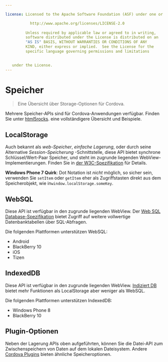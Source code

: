 ```yaml
---

license: Licensed to the Apache Software Foundation (ASF) under one or more contributor license agreements. See the NOTICE file distributed with this work for additional information regarding copyright ownership. The ASF licenses this file to you under the Apache License, Version 2.0 (the "License"); you may not use this file except in compliance with the License. You may obtain a copy of the License at

           http://www.apache.org/licenses/LICENSE-2.0
    
         Unless required by applicable law or agreed to in writing,
         software distributed under the License is distributed on an
         "AS IS" BASIS, WITHOUT WARRANTIES OR CONDITIONS OF ANY
         KIND, either express or implied.  See the License for the
         specific language governing permissions and limitations
    

   under the License.
---
```


# Speicher

> Eine Übersicht über Storage-Optionen für Cordova.

Mehrere Speicher-APIs sind für Cordova-Anwendungen verfügbar. Finden Sie unter [html5rocks][1]. eine vollständigere Übersicht und Beispiele.

 [1]: http://www.html5rocks.com/en/features/storage

## LocalStorage

Auch bekannt als *web-Speicher*, *einfache Lagerung*, oder durch seine Alternative *Session-Speicherung* -Schnittstelle, diese API bietet synchrone Schlüssel/Wert-Paar Speicher, und steht im zugrunde liegenden WebView-Implementierungen. Finden Sie in [der W3C-Spezifikation][2] für Details.

 [2]: http://www.w3.org/TR/webstorage/

**Windows Phone 7 Quirk**: Dot Notation ist *nicht* möglich, so sicher sein, verwenden Sie `setItem` oder `getItem` eher als Zugriffstasten direkt aus dem Speicherobjekt, wie in`window.localStorage.someKey`.

## WebSQL

Diese API ist verfügbar in den zugrunde liegenden WebView. Der [Web SQL Database-Spezifikation][3] bietet Zugriff auf weitere vollwertige Datenbanktabellen über SQL-Abfragen.

 [3]: http://dev.w3.org/html5/webdatabase/

Die folgenden Plattformen unterstützen WebSQL:

*   Android
*   BlackBerry 10
*   iOS
*   Tizen

## IndexedDB

Diese API ist verfügbar in den zugrunde liegenden WebView. [Indiziert DB][4] bietet mehr Funktionen als LocalStorage aber weniger als WebSQL.

 [4]: http://www.w3.org/TR/IndexedDB/

Die folgenden Plattformen unterstützen IndexedDB:

*   Windows Phone 8
*   BlackBerry 10

## Plugin-Optionen

Neben der Lagerung APIs oben aufgeführten, können Sie die Datei-API zum Zwischenspeichern von Daten auf dem lokalen Dateisystem. Andere [Cordova Plugins][5] bieten ähnliche Speicheroptionen.

 [5]: http://plugins.cordova.io/